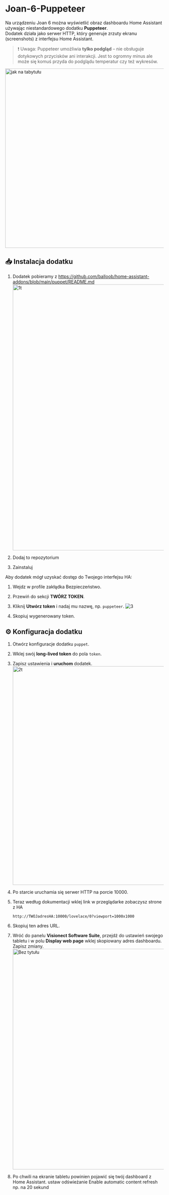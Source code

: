 # Joan-6-Puppeteer

Na urządzeniu Joan 6 można wyświetlić obraz dashboardu Home Assistant używając niestandardowego dodatku **Puppeteer**.  
Dodatek działa jako serwer HTTP, który generuje zrzuty ekranu (screenshots) z interfejsu Home Assistant.  

> ❗ Uwaga: Puppeteer umożliwia **tylko podgląd** – nie obsługuje dotykowych przycisków ani interakcji. Jest to ogromny minus ale może się komuś przyda do podglądu temperatur czy też wykresów.

<img width="553" height="570" alt="jak na tabytułu" src="https://github.com/user-attachments/assets/e38bb6be-86b4-492f-a1b7-013b5965703d" />



## 📥 Instalacja dodatku

1. Dodatek pobieramy z https://github.com/balloob/home-assistant-addons/blob/main/puppet/README.md
   <img width="1886" height="845" alt="1t" src="https://github.com/user-attachments/assets/df7b0b49-222c-4018-acd2-04b3a4adb362" />

2. Dodaj to repozytorium
3. Zainstaluj

Aby dodatek mógł uzyskać dostęp do Twojego interfejsu HA:

1. Wejdz w profile zakłądka Bezpieczeństwo.
2. Przewiń do sekcji **TWÓRZ TOKEN**.
3. Kliknij **Utwórz token** i nadaj mu nazwę, np. `puppeteer`.
   ![3](https://github.com/user-attachments/assets/4ad81063-ed29-46df-ba44-404fd06ae419)

4. Skopiuj wygenerowany token.


## ⚙️ Konfiguracja dodatku

1. Otwórz konfiguracje dodatku `puppet`.
2. Wklej swój **long-lived token** do pola `token`.
3. Zapisz ustawienia i **uruchom** dodatek.
   <img width="1441" height="695" alt="2t" src="https://github.com/user-attachments/assets/665bcba9-b23c-49d9-a99b-dc31560f0c0b" />

4. Po starcie uruchamia się serwer HTTP na porcie 10000.

5. Teraz według dokumentacji wklej link w przeglądarke zobaczysz strone z HA
    ```
    http://TWÓJadresHA:10000/lovelace/0?viewport=1000x1000
    ```
6.  Skopiuj ten adres URL.
7.  Wróć do panelu **Visionect Software Suite**, przejdź do ustawień swojego tabletu i w polu **Display web page** wklej skopiowany adres dashboardu. Zapisz zmiany.
    <img width="1634" height="701" alt="Bez tytułu" src="https://github.com/user-attachments/assets/9f5f3654-e330-4979-b16a-4193b0567983" />

8. Po chwili na ekranie tabletu powinien pojawić się twój dashboard z Home Assistant. ustaw odświeżanie  Enable automatic content refresh  np. na 20 sekund



    
